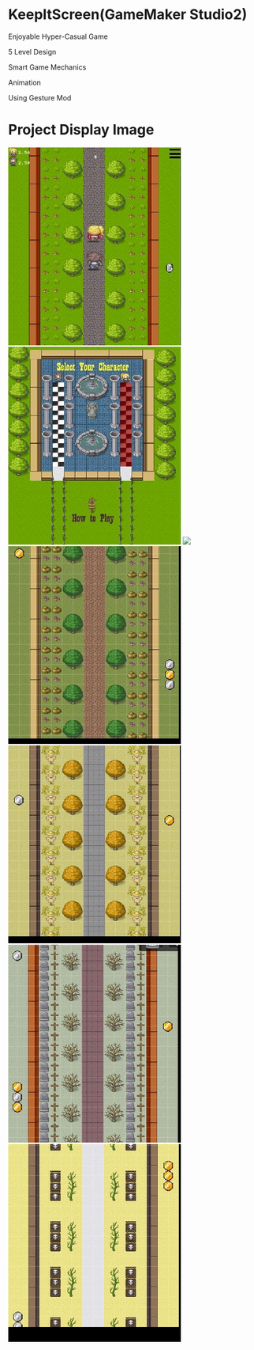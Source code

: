 # KeepItScreen(GameMaker Studio2)
<p> Enjoyable Hyper-Casual Game<p>
<p> 5 Level Design <p>
<p> Smart Game Mechanics <p>
<p> Animation <p>
<p> Using Gesture Mod <p>

  

# Project Display Image

<p>
  
<a href="https://github.com/mikkaraavci/KeepItScreenn/blob/master/PNG/GamePlay.JPGk">
<img src="https://github.com/mikkaraavci/KeepItScreenn/blob/master/PNG/GamePlay.JPG"></a>
  

<a href="https://github.com/mikkaraavci/KeepItScreenn/blob/master/PNG/GameStart.JPG">
<img src="https://github.com/mikkaraavci/KeepItScreenn/blob/master/PNG/GameStart.JPG"></a>

<a href="https://github.com/mikkaraavci/KeepItScreenn/blob/master/PNG/lvl1.JPG">
<img src="https://github.com/mikkaraavci/KeepItScreenn/blob/master/PNG/lvl1.JPG></a>

<a href="https://github.com/mikkaraavci/KeepItScreenn/blob/master/PNG/lvl2.JPG">
<img src="https://github.com/mikkaraavci/KeepItScreenn/blob/master/PNG/lvl2.JPG"></a>

<a href="https://github.com/mikkaraavci/KeepItScreenn/blob/master/PNG/lvl3.JPG">
<img src="https://github.com/mikkaraavci/KeepItScreenn/blob/master/PNG/lvl3.JPG"></a>

<a href="https://github.com/mikkaraavci/KeepItScreenn/blob/master/PNG/lvl4.JPG">
<img src="https://github.com/mikkaraavci/KeepItScreenn/blob/master/PNG/lvl4.JPG"></a>

<a href="https://github.com/mikkaraavci/KeepItScreenn/blob/master/PNG/lvl5.JPG">
<img src="https://github.com/mikkaraavci/KeepItScreenn/blob/master/PNG/lvl5.JPG"></a>
  

  
</p>  
